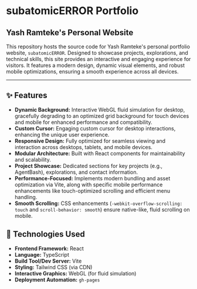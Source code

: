 # subatomicERROR Portfolio

## Yash Ramteke's Personal Website

This repository hosts the source code for Yash Ramteke's personal portfolio website, `subatomicERROR`. Designed to showcase projects, explorations, and technical skills, this site provides an interactive and engaging experience for visitors. It features a modern design, dynamic visual elements, and robust mobile optimizations, ensuring a smooth experience across all devices.

---

## ✨ Features

*   **Dynamic Background:** Interactive WebGL fluid simulation for desktop, gracefully degrading to an optimized grid background for touch devices and mobile for enhanced performance and compatibility.
*   **Custom Cursor:** Engaging custom cursor for desktop interactions, enhancing the unique user experience.
*   **Responsive Design:** Fully optimized for seamless viewing and interaction across desktops, tablets, and mobile devices.
*   **Modular Architecture:** Built with React components for maintainability and scalability.
*   **Project Showcase:** Dedicated sections for key projects (e.g., AgentBash), explorations, and contact information.
*   **Performance-Focused:** Implements modern bundling and asset optimization via Vite, along with specific mobile performance enhancements like touch-optimized scrolling and efficient menu handling.
*   **Smooth Scrolling:** CSS enhancements (`-webkit-overflow-scrolling: touch` and `scroll-behavior: smooth`) ensure native-like, fluid scrolling on mobile.

## 🚀 Technologies Used

*   **Frontend Framework:** React
*   **Language:** TypeScript
*   **Build Tool/Dev Server:** Vite
*   **Styling:** Tailwind CSS (via CDN)
*   **Interactive Graphics:** WebGL (for fluid simulation)
*   **Deployment Automation:** `gh-pages`
